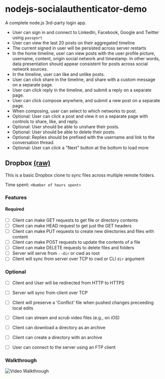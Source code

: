 # nodejs-socialauthenticator-demo
A complete node.js 3rd-party login app.
- User can sign in and connect to LinkedIn, Facebook, Google and Twitter using `passport`
- User can view the last 20 posts on their aggregated timeline
- The current signed in user will be persisted across server restarts
- In the home timeline, user can view posts with the user profile picture, username, content, origin social network and timestamp. In other words, data presentation should appear consistent for posts across social network sources.
- In the timeline, user can like and unlike posts.
- User can click share in the timeline, and share with a custom message on a separate page.
- User can click reply in the timeline, and submit a reply on a separate page.
- User can click compose anywhere, and submit a new post on a separate page.
- When composing, user can select to which networks to post.
- Optional: User can click a post and view it on a separate page with controls to share, like, and reply.
- Optional: User should be able to unshare their posts.
- Optional: User should be able to delete their posts.
- Optional: Replies should be prefixed with the username and link to the conversation thread.
- Optional: User can click a "Next" button at the bottom to load more 

## Dropbox [(raw)](https://gist.github.com/CrabDude/040af9c1b93e350608ff/raw)

This is a basic Dropbox clone to sync files across multiple remote folders.

Time spent: `<Number of hours spent>`

### Features

#### Required

- [ ] Client can make GET requests to get file or directory contents
- [ ] Client can make HEAD request to get just the GET headers 
- [ ] Client can make PUT requests to create new directories and files with content
- [ ] Client can make POST requests to update the contents of a file
- [ ] Client can make DELETE requests to delete files and folders
- [ ] Server will serve from `--dir` or cwd as root
- [ ] Client will sync from server over TCP to cwd or CLI `dir` argument

### Optional

- [ ] Client and User will be redirected from HTTP to HTTPS
- [ ] Server will sync from client over TCP
- [ ] Client will preserve a 'Conflict' file when pushed changes preceeding local edits
- [ ] Client can stream and scrub video files (e.g., on iOS)
- [ ] Client can download a directory as an archive
- [ ] Client can create a directory with an archive
- [ ] User can connect to the server using an FTP client


### Walkthrough

![Video Walkthrough](...)



